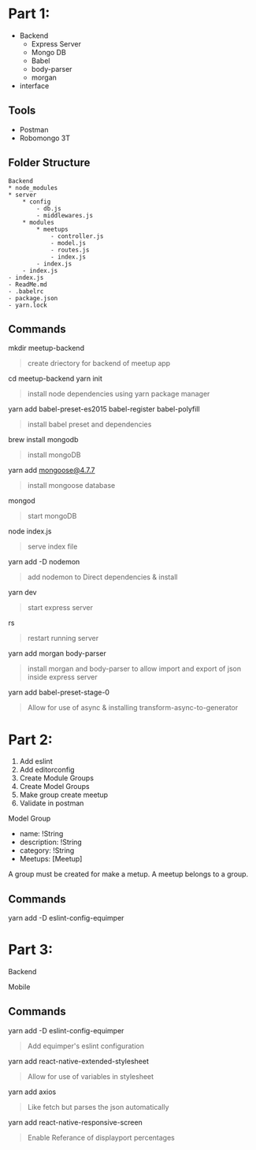 # Part 1:
* Backend
    - Express Server
    - Mongo DB
    - Babel
    - body-parser
    - morgan
* interface

## Tools
* Postman
* Robomongo 3T

## Folder Structure
    Backend
    * node_modules
    * server
        * config
            - db.js
            - middlewares.js
        * modules
            * meetups
                - controller.js
                - model.js
                - routes.js
                - index.js
            - index.js
        - index.js
    - index.js
    - ReadMe.md
    - .babelrc
    - package.json
    - yarn.lock

## Commands
mkdir meetup-backend
> create driectory for backend of meetup app

cd meetup-backend
yarn init
> install node dependencies using yarn package manager

yarn add babel-preset-es2015 babel-register babel-polyfill
> install babel preset and dependencies

brew install mongodb
> install mongoDB

yarn add mongoose@4.7.7
> install mongoose database

mongod
> start mongoDB

node index.js
> serve index file

yarn add -D nodemon
> add nodemon to Direct dependencies & install

yarn dev
> start express server

rs
> restart running server

yarn add morgan body-parser
> install morgan and body-parser to allow import and export of json inside express server

yarn add babel-preset-stage-0
> Allow for use of async & installing transform-async-to-generator

# Part 2:
1. Add eslint
2. Add editorconfig
3. Create Module Groups
4. Create Model Groups
5. Make group create meetup
6. Validate in postman

Model Group
- name: !String
- description: !String
- category: !String
- Meetups: [Meetup]

A group must be created for make a metup. A meetup belongs to a group.

## Commands

yarn add -D eslint-config-equimper

# Part 3:
Backend

Mobile

## Commands
yarn add -D eslint-config-equimper
> Add equimper's eslint configuration

yarn add react-native-extended-stylesheet
> Allow for use of variables in stylesheet

yarn add axios
> Like fetch but parses the json automatically

yarn add react-native-responsive-screen
> Enable Referance of displayport percentages
